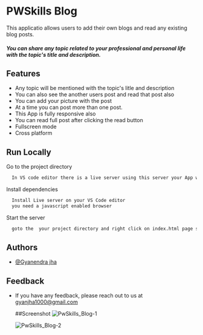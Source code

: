 
# PWSkills Blog

This applicatio allows users to add their own blogs and read any existing blog posts.

##### You can share any topic related to your professional and personal life with the topic's title and description. 


## Features

- Any topic will be mentioned with the topic's litle and description
- You can also see the another users post and read that post also
- You can add your picture with the post
- At a time you can post more than one post.
- This App is fully responsive also
- You can read full post after clicking the read button
- Fullscreen mode
- Cross platform

## Run Locally

Go to the project directory

```bash
  In VS code editor there is a live server using this server your App will run 
```

Install dependencies

```bash
  Install Live server on your VS Code editor
  you need a javascript enabled browser
```

Start the server

```bash
  goto the  your project directory and right click on index.html page select option 'open with Live Server'  
```

## Authors

- [@Gyanendra jha](https://github.com/Gyan1000)


## Feedback

- If you have any feedback, please reach out to us at gyanjha1000@gmail.com

  ##Screenshot
  ![PwSkills_Blog-1](https://github.com/Gyan1000/MILESTONE-2/assets/125688259/b714ef03-ce8f-4105-9100-662fff2dc119)
  
  ![PwSkills_Blog-2](https://github.com/Gyan1000/MILESTONE-2/assets/125688259/960018b1-6d1e-420d-ab32-52530f465aa8)

